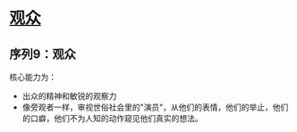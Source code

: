 # [观众](../途径/观众.md)

## 序列9：观众

核心能力为：

+ 出众的精神和敏锐的观察力
+ 像旁观者一样，审视世俗社会里的"演员"，从他们的表情，他们的举止，他们的口癖，他们不为人知的动作窥见他们真实的想法。

